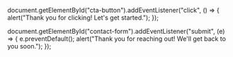 document.getElementById("cta-button").addEventListener("click", () => {
  alert("Thank you for clicking! Let's get started.");
});

document.getElementById("contact-form").addEventListener("submit", (e) => {
  e.preventDefault();
  alert("Thank you for reaching out! We'll get back to you soon.");
});


 



  
     
      
